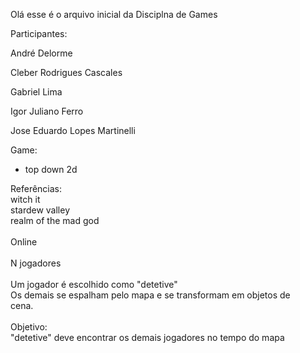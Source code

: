 ﻿Olá esse é o arquivo inicial da Disciplna de Games 

Participantes:<br>
<p>André Delorme</p>
<p>Cleber Rodrigues Cascales</p>
<p>Gabriel Lima</p>
<p>Igor Juliano Ferro</p>
<p>Jose Eduardo Lopes Martinelli</p>


Game:

* top down 2d

Referências:<br>
witch it <br>
stardew valley<br>
realm of the mad god<br>
<br>
Online<br>
<br>
N jogadores<br>
<br>
Um jogador é escolhido como "detetive"<br>
Os demais se espalham pelo mapa e se transformam em objetos de <br>cena.<br>
<br>
Objetivo:<br>
"detetive" deve encontrar os demais jogadores no tempo do mapa<br>
